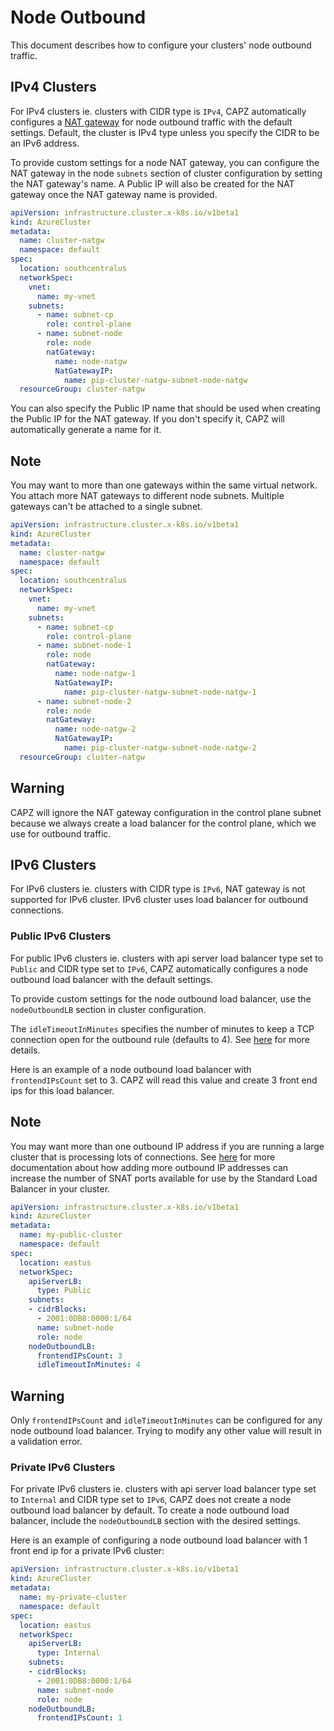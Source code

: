 # Node Outbound

This document describes how to configure your clusters' node outbound traffic.

## IPv4 Clusters

For IPv4 clusters ie. clusters with CIDR type is `IPv4`, CAPZ automatically configures a [NAT gateway](https://learn.microsoft.com/azure/virtual-network/nat-gateway-resource) for node outbound traffic with the default settings. Default, the cluster is IPv4 type unless you specify the CIDR to be an IPv6 address.

To provide custom settings for a node NAT gateway, you can configure the NAT gateway in the node `subnets` section of cluster configuration by setting the NAT gateway's name. A Public IP will also be created for the NAT gateway once the NAT gateway name is provided.

```yaml
apiVersion: infrastructure.cluster.x-k8s.io/v1beta1
kind: AzureCluster
metadata:
  name: cluster-natgw
  namespace: default
spec:
  location: southcentralus
  networkSpec:
    vnet:
      name: my-vnet
    subnets:
      - name: subnet-cp
        role: control-plane
      - name: subnet-node
        role: node
        natGateway:
          name: node-natgw
          NatGatewayIP:
            name: pip-cluster-natgw-subnet-node-natgw
  resourceGroup: cluster-natgw
  ```

You can also specify the Public IP name that should be used when creating the Public IP for the NAT gateway.
If you don't specify it, CAPZ will automatically generate a name for it.

<aside class="note">

<h1>Note</h1>

You may want to more than one gateways within the same virtual network. You attach more NAT gateways to different node subnets.
Multiple gateways can't be attached to a single subnet.

</aside>

```yaml
apiVersion: infrastructure.cluster.x-k8s.io/v1beta1
kind: AzureCluster
metadata:
  name: cluster-natgw
  namespace: default
spec:
  location: southcentralus
  networkSpec:
    vnet:
      name: my-vnet
    subnets:
      - name: subnet-cp
        role: control-plane
      - name: subnet-node-1
        role: node
        natGateway:
          name: node-natgw-1
          NatGatewayIP:
            name: pip-cluster-natgw-subnet-node-natgw-1
      - name: subnet-node-2
        role: node
        natGateway:
          name: node-natgw-2
          NatGatewayIP:
            name: pip-cluster-natgw-subnet-node-natgw-2
  resourceGroup: cluster-natgw
```

<aside class="note warning">

<h1> Warning </h1>

CAPZ will ignore the NAT gateway configuration in the control plane subnet because we always create a load balancer for the control plane, which we use for outbound traffic.

</aside>


## IPv6 Clusters

For IPv6 clusters ie. clusters with CIDR type is `IPv6`, NAT gateway is not supported for IPv6 cluster. IPv6 cluster uses load balancer for outbound connections.

### Public IPv6 Clusters

For public IPv6 clusters ie. clusters with api server load balancer type set to `Public` and CIDR type set to `IPv6`, CAPZ automatically configures a node outbound load balancer with the default settings.

To provide custom settings for the node outbound load balancer, use the `nodeOutboundLB` section in cluster configuration.

The `idleTimeoutInMinutes` specifies the number of minutes to keep a TCP connection open for the outbound rule (defaults to 4). See [here](https://learn.microsoft.com/azure/load-balancer/load-balancer-tcp-reset#configurable-tcp-idle-timeout) for more details.

Here is an example of a node outbound load balancer with `frontendIPsCount` set to 3. CAPZ will read this value and create 3 front end ips for this load balancer.

<aside class="note">

<h1>Note</h1>

You may want more than one outbound IP address if you are running a large cluster that is processing lots of connections.
See [here](https://learn.microsoft.com/azure/load-balancer/load-balancer-outbound-connections#multifesnat) for more documentation about how adding more outbound IP addresses can increase the number of SNAT ports available for use by the Standard Load Balancer in your cluster.

</aside>

```yaml
apiVersion: infrastructure.cluster.x-k8s.io/v1beta1
kind: AzureCluster
metadata:
  name: my-public-cluster
  namespace: default
spec:
  location: eastus
  networkSpec:
    apiServerLB:
      type: Public
    subnets:
    - cidrBlocks:
      - 2001:0DB8:0000:1/64
      name: subnet-node
      role: node
    nodeOutboundLB:
      frontendIPsCount: 3
      idleTimeoutInMinutes: 4
```

<aside class="note warning">

<h1> Warning </h1>

Only `frontendIPsCount` and `idleTimeoutInMinutes` can be configured for any node outbound load balancer. Trying to modify any other value will result in a validation error.

</aside>

### Private IPv6 Clusters

For private IPv6 clusters ie. clusters with api server load balancer type set to `Internal` and CIDR type set to `IPv6`, CAPZ does not create a node outbound load balancer by default. 
To create a node outbound load balancer, include the `nodeOutboundLB` section with the desired settings. 

Here is an example of configuring a node outbound load balancer with 1 front end ip for a private IPv6 cluster:

```yaml
apiVersion: infrastructure.cluster.x-k8s.io/v1beta1
kind: AzureCluster
metadata:
  name: my-private-cluster
  namespace: default
spec:
  location: eastus
  networkSpec:
    apiServerLB:
      type: Internal
    subnets:
    - cidrBlocks:
      - 2001:0DB8:0000:1/64
      name: subnet-node
      role: node
    nodeOutboundLB:
      frontendIPsCount: 1
```
